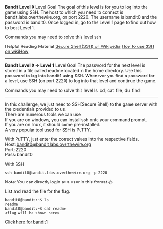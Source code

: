 <b>Bandit Level 0</b>
Level Goal
The goal of this level is for you to log into the game using SSH. The host to which you need to connect is bandit.labs.overthewire.org, on port 2220. The username is bandit0 and the password is bandit0. Once logged in, go to the Level 1 page to find out how to beat Level 1.

Commands you may need to solve this level
ssh

Helpful Reading Material
[Secure Shell (SSH) on Wikipedia](https://en.wikipedia.org/wiki/Secure_Shell)
[How to use SSH on wikiHow](https://www.wikihow.com/Use-SSH)
________________________________________________________________________________________________________________________________________

<b>Bandit Level 0 → Level 1</b>
Level Goal
The password for the next level is stored in a file called readme located in the home directory. Use this password to log into bandit1 using SSH. Whenever you find a password for a level, use SSH (on port 2220) to log into that level and continue the game.

Commands you may need to solve this level
ls, cd, cat, file, du, find
________________________________________________________________________________________________________________________________________

In this challenge, we just need to SSH(Secure Shell) to the game server with the credentials provided to us.  
There are numerous tools we can use.  
If you are on windows, you can install ssh onto your command prompt.  
If you are on linux, it should come pre-installed.  
A very popular tool used for SSH is PuTTY.  

With PuTTY, just enter the correct values into the respective fields.  
Host: bandit0@bandit.labs.overthewire.org  
Port: 2220  
Pass: bandit0  

With SSH
```
ssh bandit0@bandit.labs.overthewire.org -p 2220  
```

Note: You can directly login as a user in this format <username>@<host>  

List and read the file for the flag.
```
bandit0@bandit:~$ ls
readme
bandit0@bandit:~$ cat readme
<flag will be shown here>
```
[Click here for bandit1](../bandit1)
